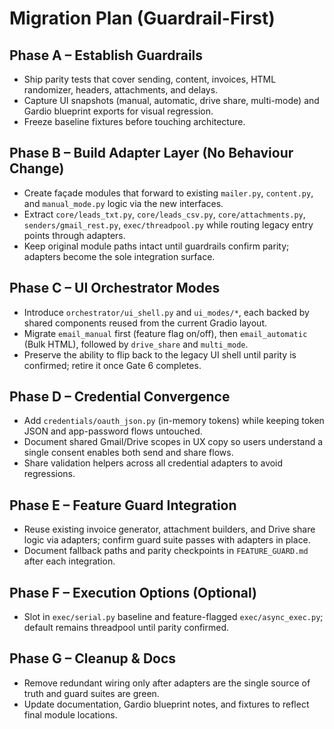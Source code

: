 ﻿# Migration Plan (Guardrail-First)

## Phase A – Establish Guardrails
- Ship parity tests that cover sending, content, invoices, HTML randomizer, headers, attachments, and delays.
- Capture UI snapshots (manual, automatic, drive share, multi-mode) and Gardio blueprint exports for visual regression.
- Freeze baseline fixtures before touching architecture.

## Phase B – Build Adapter Layer (No Behaviour Change)
- Create façade modules that forward to existing `mailer.py`, `content.py`, and `manual_mode.py` logic via the new interfaces.
- Extract `core/leads_txt.py`, `core/leads_csv.py`, `core/attachments.py`, `senders/gmail_rest.py`, `exec/threadpool.py` while routing legacy entry points through adapters.
- Keep original module paths intact until guardrails confirm parity; adapters become the sole integration surface.

## Phase C – UI Orchestrator Modes
- Introduce `orchestrator/ui_shell.py` and `ui_modes/*`, each backed by shared components reused from the current Gradio layout.
- Migrate `email_manual` first (feature flag on/off), then `email_automatic` (Bulk HTML), followed by `drive_share` and `multi_mode`.
- Preserve the ability to flip back to the legacy UI shell until parity is confirmed; retire it once Gate 6 completes.

## Phase D – Credential Convergence
- Add `credentials/oauth_json.py` (in-memory tokens) while keeping token JSON and app-password flows untouched.
- Document shared Gmail/Drive scopes in UX copy so users understand a single consent enables both send and share flows.
- Share validation helpers across all credential adapters to avoid regressions.

## Phase E – Feature Guard Integration
- Reuse existing invoice generator, attachment builders, and Drive share logic via adapters; confirm guard suite passes with adapters in place.
- Document fallback paths and parity checkpoints in `FEATURE_GUARD.md` after each integration.

## Phase F – Execution Options (Optional)
- Slot in `exec/serial.py` baseline and feature-flagged `exec/async_exec.py`; default remains threadpool until parity confirmed.

## Phase G – Cleanup & Docs
- Remove redundant wiring only after adapters are the single source of truth and guard suites are green.
- Update documentation, Gardio blueprint notes, and fixtures to reflect final module locations.
